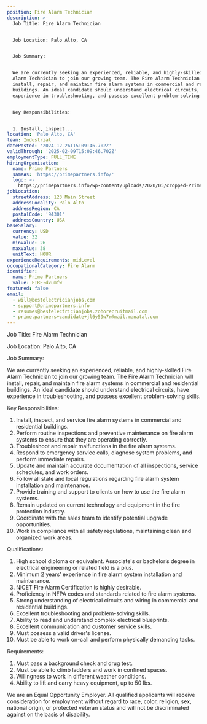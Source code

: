 ```yaml
---
position: Fire Alarm Technician
description: >-
  Job Title: Fire Alarm Technician


  Job Location: Palo Alto, CA


  Job Summary:


  We are currently seeking an experienced, reliable, and highly-skilled Fire
  Alarm Technician to join our growing team. The Fire Alarm Technician will
  install, repair, and maintain fire alarm systems in commercial and residential
  buildings. An ideal candidate should understand electrical circuits, have
  experience in troubleshooting, and possess excellent problem-solving skills. 


  Key Responsibilities:


  1. Install, inspect...
location: 'Palo Alto, CA'
team: Industrial
datePosted: '2024-12-26T15:09:46.702Z'
validThrough: '2025-02-09T15:09:46.702Z'
employmentType: FULL_TIME
hiringOrganization:
  name: Prime Partners
  sameAs: 'https://primepartners.info/'
  logo: >-
    https://primepartners.info/wp-content/uploads/2020/05/cropped-Prime-Partners-Logo-NO-BG-1-1.png
jobLocation:
  streetAddress: 123 Main Street
  addressLocality: Palo Alto
  addressRegion: CA
  postalCode: '94301'
  addressCountry: USA
baseSalary:
  currency: USD
  value: 32
  minValue: 26
  maxValue: 38
  unitText: HOUR
experienceRequirements: midLevel
occupationalCategory: Fire Alarm
identifier:
  name: Prime Partners
  value: FIRE-dvumfw
featured: false
email:
  - will@bestelectricianjobs.com
  - support@primepartners.info
  - resumes@bestelectricianjobs.zohorecruitmail.com
  - prime.partners+candidate+jl6y59w7r@mail.manatal.com
---
```




Job Title: Fire Alarm Technician

Job Location: Palo Alto, CA

Job Summary:

We are currently seeking an experienced, reliable, and highly-skilled Fire Alarm Technician to join our growing team. The Fire Alarm Technician will install, repair, and maintain fire alarm systems in commercial and residential buildings. An ideal candidate should understand electrical circuits, have experience in troubleshooting, and possess excellent problem-solving skills. 

Key Responsibilities:

1. Install, inspect, and service fire alarm systems in commercial and residential buildings.
2. Perform routine inspections and preventive maintenance on fire alarm systems to ensure that they are operating correctly.
3. Troubleshoot and repair malfunctions in the fire alarm systems.
4. Respond to emergency service calls, diagnose system problems, and perform immediate repairs.
5. Update and maintain accurate documentation of all inspections, service schedules, and work orders.
6. Follow all state and local regulations regarding fire alarm system installation and maintenance.
7. Provide training and support to clients on how to use the fire alarm systems.
8. Remain updated on current technology and equipment in the fire protection industry.
9. Coordinate with the sales team to identify potential upgrade opportunities.
10. Work in compliance with all safety regulations, maintaining clean and organized work areas.

Qualifications:

1. High school diploma or equivalent. Associate's or bachelor’s degree in electrical engineering or related field is a plus.
2. Minimum 2 years’ experience in fire alarm system installation and maintenance.
3. NICET Fire Alarm Certification is highly desirable.
4. Proficiency in NFPA codes and standards related to fire alarm systems.
5. Strong understanding of electrical circuits and wiring in commercial and residential buildings.
6. Excellent troubleshooting and problem-solving skills.
7. Ability to read and understand complex electrical blueprints.
8. Excellent communication and customer service skills.
9. Must possess a valid driver's license.
10. Must be able to work on-call and perform physically demanding tasks.

Requirements:

1. Must pass a background check and drug test.
2. Must be able to climb ladders and work in confined spaces.
3. Willingness to work in different weather conditions.
4. Ability to lift and carry heavy equipment, up to 50 lbs. 

We are an Equal Opportunity Employer. All qualified applicants will receive consideration for employment without regard to race, color, religion, sex, national origin, or protected veteran status and will not be discriminated against on the basis of disability.
